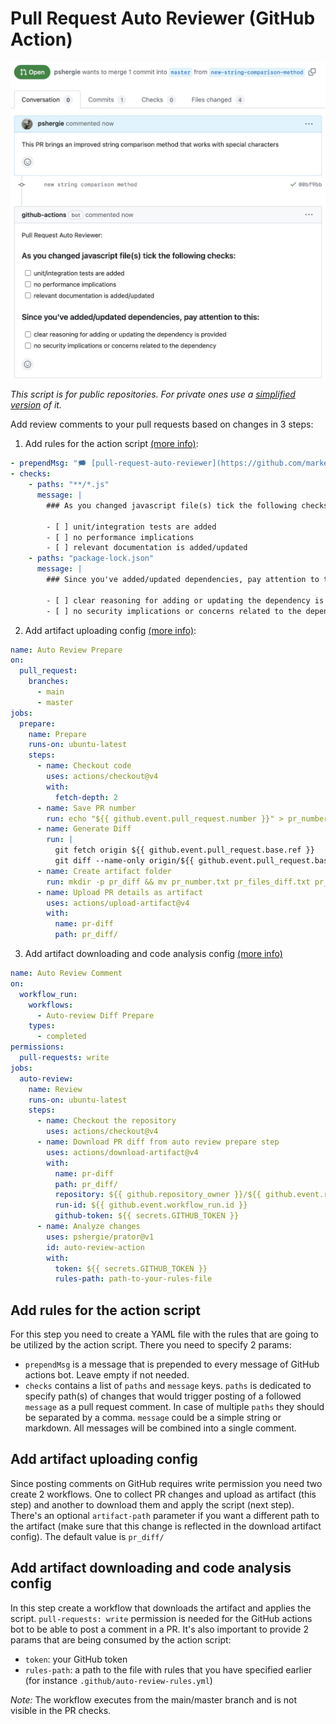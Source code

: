 # Pull Request Auto Reviewer (GitHub Action)

![action example](./img/example.jpeg)

_This script is for public repositories. For private ones use a [simplified version](https://github.com/marketplace/actions/pull-request-auto-reviewer-private) of it._

Add review comments to your pull requests based on changes in 3 steps:

1. Add rules for the action script [(more info)](#add-rules-for-the-action-script):

```yml
- prependMsg: "🗯️ [pull-request-auto-reviewer](https://github.com/marketplace/actions/pull-request-auto-reviewer):"
- checks:
    - paths: "**/*.js"
      message: |
        ### As you changed javascript file(s) tick the following checks:

        - [ ] unit/integration tests are added
        - [ ] no performance implications
        - [ ] relevant documentation is added/updated
    - paths: "package-lock.json"
      message: |
        ### Since you've added/updated dependencies, pay attention to this:

        - [ ] clear reasoning for adding or updating the dependency is provided
        - [ ] no security implications or concerns related to the dependency
```

2. Add artifact uploading config [(more info)](#add-artifact-uploading-config):

```yml
name: Auto Review Prepare
on:
  pull_request:
    branches:
      - main
      - master
jobs:
  prepare:
    name: Prepare
    runs-on: ubuntu-latest
    steps:
      - name: Checkout code
        uses: actions/checkout@v4
        with:
          fetch-depth: 2
      - name: Save PR number
        run: echo "${{ github.event.pull_request.number }}" > pr_number.txt
      - name: Generate Diff
        run: |
          git fetch origin ${{ github.event.pull_request.base.ref }}
          git diff --name-only origin/${{ github.event.pull_request.base.ref }}..${{ github.sha }} > pr_files_diff.txt
      - name: Create artifact folder
        run: mkdir -p pr_diff && mv pr_number.txt pr_files_diff.txt pr_diff/
      - name: Upload PR details as artifact
        uses: actions/upload-artifact@v4
        with:
          name: pr-diff
          path: pr_diff/
```

3. Add artifact downloading and code analysis config [(more info)](#add-artifact-downloading-and-code-analysis-config)

```yml
name: Auto Review Comment
on:
  workflow_run:
    workflows:
      - Auto-review Diff Prepare
    types:
      - completed
permissions:
  pull-requests: write
jobs:
  auto-review:
    name: Review
    runs-on: ubuntu-latest
    steps:
      - name: Checkout the repository
        uses: actions/checkout@v4
      - name: Download PR diff from auto review prepare step
        uses: actions/download-artifact@v4
        with:
          name: pr-diff
          path: pr_diff/
          repository: ${{ github.repository_owner }}/${{ github.event.repository.name }}
          run-id: ${{ github.event.workflow_run.id }}
          github-token: ${{ secrets.GITHUB_TOKEN }}
      - name: Analyze changes
        uses: pshergie/prator@v1
        id: auto-review-action
        with:
          token: ${{ secrets.GITHUB_TOKEN }}
          rules-path: path-to-your-rules-file
```

## Add rules for the action script

For this step you need to create a YAML file with the rules that are going to be utilized by the action script. There you need to specify 2 params:

- `prependMsg` is a message that is prepended to every message of GitHub actions bot. Leave empty if not needed.
- `checks` contains a list of `paths` and `message` keys. `paths` is dedicated to specify path(s) of changes that would trigger posting of a followed `message` as a pull request comment. In case of multiple `paths` they should be separated by a comma. `message` could be a simple string or markdown. All messages will be combined into a single comment.

## Add artifact uploading config

Since posting comments on GitHub requires write permission you need two create 2 workflows. One to collect PR changes and upload as artifact (this  step) and another to download them and apply the script (next step). There's an optional `artifact-path` parameter if you want a different path to the artifact (make sure that this change is reflected in the download artifact config). The default value is `pr_diff/`

## Add artifact downloading and code analysis config

In this step create a workflow that downloads the artifact and applies the script. `pull-requests: write` permission is needed for the GitHub actions bot to be able to post a comment in a PR. It's also important to provide 2 params that are being consumed by the action script:

- `token`: your GitHub token
- `rules-path`: a path to the file with rules that you have specified earlier (for instance `.github/auto-review-rules.yml`)

_Note:_ The workflow executes from the main/master branch and is not visible in the PR checks.
